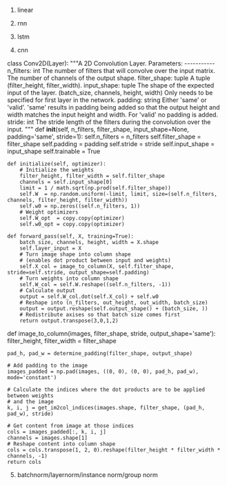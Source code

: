 1. linear

2. rnn

3. lstm

4. cnn

class Conv2D(Layer):
    """A 2D Convolution Layer.
    Parameters:
    -----------
    n_filters: int
        The number of filters that will convolve over the input matrix. The number of channels
        of the output shape.
    filter_shape: tuple
        A tuple (filter_height, filter_width).
    input_shape: tuple
        The shape of the expected input of the layer. (batch_size, channels, height, width)
        Only needs to be specified for first layer in the network.
    padding: string
        Either 'same' or 'valid'. 'same' results in padding being added so that the output height and width
        matches the input height and width. For 'valid' no padding is added.
    stride: int
        The stride length of the filters during the convolution over the input.
    """
    def __init__(self, n_filters, filter_shape, input_shape=None, padding='same', stride=1):
        self.n_filters = n_filters
        self.filter_shape = filter_shape
        self.padding = padding
        self.stride = stride
        self.input_shape = input_shape
        self.trainable = True

    def initialize(self, optimizer):
        # Initialize the weights
        filter_height, filter_width = self.filter_shape
        channels = self.input_shape[0]
        limit = 1 / math.sqrt(np.prod(self.filter_shape))
        self.W  = np.random.uniform(-limit, limit, size=(self.n_filters, channels, filter_height, filter_width))
        self.w0 = np.zeros((self.n_filters, 1))
        # Weight optimizers
        self.W_opt  = copy.copy(optimizer)
        self.w0_opt = copy.copy(optimizer)

    def forward_pass(self, X, training=True):
        batch_size, channels, height, width = X.shape
        self.layer_input = X
        # Turn image shape into column shape
        # (enables dot product between input and weights)
        self.X_col = image_to_column(X, self.filter_shape, stride=self.stride, output_shape=self.padding)
        # Turn weights into column shape
        self.W_col = self.W.reshape((self.n_filters, -1))
        # Calculate output
        output = self.W_col.dot(self.X_col) + self.w0
        # Reshape into (n_filters, out_height, out_width, batch_size)
        output = output.reshape(self.output_shape() + (batch_size, ))
        # Redistribute axises so that batch size comes first
        return output.transpose(3,0,1,2)

def image_to_column(images, filter_shape, stride, output_shape='same'):
    filter_height, filter_width = filter_shape

    pad_h, pad_w = determine_padding(filter_shape, output_shape)

    # Add padding to the image
    images_padded = np.pad(images, ((0, 0), (0, 0), pad_h, pad_w), mode='constant')

    # Calculate the indices where the dot products are to be applied between weights
    # and the image
    k, i, j = get_im2col_indices(images.shape, filter_shape, (pad_h, pad_w), stride)

    # Get content from image at those indices
    cols = images_padded[:, k, i, j]
    channels = images.shape[1]
    # Reshape content into column shape
    cols = cols.transpose(1, 2, 0).reshape(filter_height * filter_width * channels, -1)
    return cols

5. batchnorm/layernorm/instance norm/group norm
